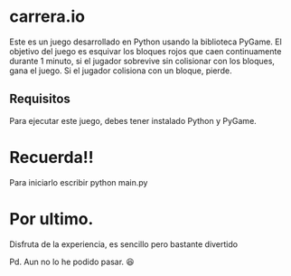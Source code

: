 # carrera.io

Este es un juego desarrollado en Python usando la biblioteca PyGame. El objetivo del juego es esquivar los bloques rojos que caen continuamente durante 1 minuto, si el jugador sobrevive sin colisionar con los bloques, gana el juego. 
Si el jugador colisiona con un bloque, pierde.

## Requisitos

Para ejecutar este juego, debes tener instalado Python y PyGame.

# Recuerda!!

Para iniciarlo escribir python main.py


# Por ultimo.

Disfruta de la experiencia, es sencillo pero bastante divertido

Pd. Aun no lo he podido pasar. 😆
